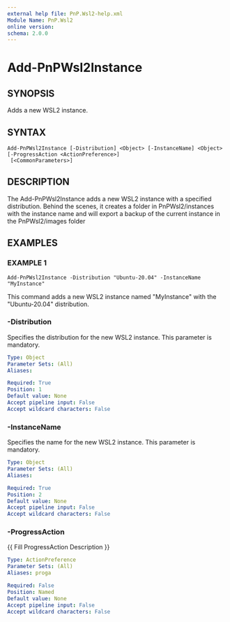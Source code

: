 ```yaml
---
external help file: PnP.Wsl2-help.xml
Module Name: PnP.Wsl2
online version:
schema: 2.0.0
---
```


# Add-PnPWsl2Instance

## SYNOPSIS
Adds a new WSL2 instance.

## SYNTAX

```
Add-PnPWsl2Instance [-Distribution] <Object> [-InstanceName] <Object> [-ProgressAction <ActionPreference>]
 [<CommonParameters>]
```

## DESCRIPTION
The Add-PnPWsl2Instance adds a new WSL2 instance with a specified distribution.
Behind the scenes, it creates a folder in PnPWsl2/instances with the  instance name and will export a backup of the current instance in the PnPWsl2/images folder

## EXAMPLES

### EXAMPLE 1
```
Add-PnPWsl2Instance -Distribution "Ubuntu-20.04" -InstanceName "MyInstance"
```

This command adds a new WSL2 instance named "MyInstance" with the "Ubuntu-20.04" distribution.



### -Distribution
Specifies the distribution for the new WSL2 instance.
This parameter is mandatory.

```yaml
Type: Object
Parameter Sets: (All)
Aliases:

Required: True
Position: 1
Default value: None
Accept pipeline input: False
Accept wildcard characters: False
```

### -InstanceName
Specifies the name for the new WSL2 instance.
This parameter is mandatory.

```yaml
Type: Object
Parameter Sets: (All)
Aliases:

Required: True
Position: 2
Default value: None
Accept pipeline input: False
Accept wildcard characters: False
```

### -ProgressAction
{{ Fill ProgressAction Description }}

```yaml
Type: ActionPreference
Parameter Sets: (All)
Aliases: proga

Required: False
Position: Named
Default value: None
Accept pipeline input: False
Accept wildcard characters: False
```